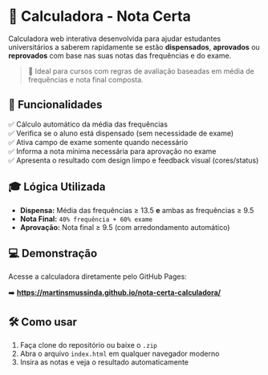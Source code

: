 # 📘 Calculadora - Nota Certa 

Calculadora web interativa desenvolvida para ajudar estudantes universitários a saberem rapidamente se estão **dispensados**, **aprovados** ou **reprovados** com base nas suas notas das frequências e do exame.

> 🧠 Ideal para cursos com regras de avaliação baseadas em média de frequências e nota final composta.

## 🧮 Funcionalidades

✅ Cálculo automático da média das frequências  
✅ Verifica se o aluno está dispensado (sem necessidade de exame)  
✅ Ativa campo de exame somente quando necessário  
✅ Informa a nota mínima necessária para aprovação no exame  
✅ Apresenta o resultado com design limpo e feedback visual (cores/status)

## 🎓 Lógica Utilizada

- **Dispensa:** Média das frequências ≥ 13.5 **e** ambas as frequências ≥ 9.5  
- **Nota Final:** `40% frequência + 60% exame`  
- **Aprovação:** Nota final ≥ 9.5 (com arredondamento automático)  

## 💻 Demonstração

Acesse a calculadora diretamente pelo GitHub Pages:

➡️ **https://martinsmussinda.github.io/nota-certa-calculadora/**

## 🛠️ Como usar

1. Faça clone do repositório ou baixe o `.zip`  
2. Abra o arquivo `index.html` em qualquer navegador moderno  
3. Insira as notas e veja o resultado automaticamente
